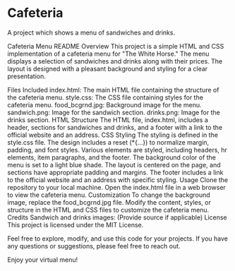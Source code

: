 # Cafeteria
A project which shows a menu of sandwiches and drinks.

Cafeteria Menu README
Overview
This project is a simple HTML and CSS implementation of a cafeteria menu for "The White Horse." The menu displays a selection of sandwiches and drinks along with their prices. The layout is designed with a pleasant background and styling for a clear presentation.

Files Included
index.html: The main HTML file containing the structure of the cafeteria menu.
style.css: The CSS file containing styles for the cafeteria menu.
food_bcgrnd.jpg: Background image for the menu.
sandwich.png: Image for the sandwich section.
drinks.png: Image for the drinks section.
HTML Structure
The HTML file, index.html, includes a header, sections for sandwiches and drinks, and a footer with a link to the official website and an address.
CSS Styling
The styling is defined in the style.css file.
The design includes a reset (*{...}) to normalize margin, padding, and font styles.
Various elements are styled, including headers, hr elements, item paragraphs, and the footer.
The background color of the menu is set to a light blue shade.
The layout is centered on the page, and sections have appropriate padding and margins.
The footer includes a link to the official website and an address with specific styling.
Usage
Clone the repository to your local machine.
Open the index.html file in a web browser to view the cafeteria menu.
Customization
To change the background image, replace the food_bcgrnd.jpg file.
Modify the content, styles, or structure in the HTML and CSS files to customize the cafeteria menu.
Credits
Sandwich and drinks images: (Provide source if applicable)
License
This project is licensed under the MIT License.

Feel free to explore, modify, and use this code for your projects. If you have any questions or suggestions, please feel free to reach out.

Enjoy your virtual menu!
